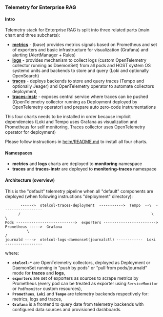 ### Telemetry for Enterprise RAG

#### Intro

Telemetry stack for Enterprise RAG is split into three related parts (main chart and three subcharts):

- [**metrics**](helm/README.md) - (base) provides metrics signals based on Prometheus and set of exporters and basic infrastructure for visualization (Grafana) and alerting (AlertManager + Rules)
- [**logs**](helm/charts/logs/README.md) - provides mechanism to collect logs (custom OpenTelemetry collector running as DaemonSet) from all pods and HOST system OS systemd units and backends to store and query (Loki and optionally OpenSearch)
- [**traces**](helm/charts/traces/README.md) - deploys backends to store and query traces (Tempo and optionally Jeager) and OpenTelemetry operator to automate collectors deployment,
- [**traces-instr**](helm/charts/traces-instr/README.md) - exposes central service where traces can be pushed (OpenTelemetry collector running as Deployment deployed by OpenTelemetry operator) and prepare auto zero-code instrumentations

This four charts needs to be installed in order because implicit dependencies (Loki and Tempo uses Grafana as visualization and Prometheus for self monitoring, Traces collector uses OpenTelemetry operator for deployment)

Please follow instructions in [helm/README.md](helm/README.md) to install all four charts.

#### Namespaces

- **metrics** and **logs** charts are deployed to **monitoring** namespace
- **traces** and **traces-instr** are deployed to **monitoring-traces** namespace

#### Architecture (overview)

This is the "default" telemetry pipeline when all "default" components are deployed (when following instructions "deployment" directory):

```
       ------>  otelcol-traces-deployment  ----------->  Tempo  --\  ------------------
      /                                                            \                   \
Pods --------------------------->  exporters ------------------------>  Prometheus ----->  Grafana
          \                                                                            /
journald ---->  otelcol-logs-daemonset(journalctl) ------------  Loki -----------------
```

where:

- **`otelcol-*`** are OpenTelemetry collectors, deployed as Deployment or DaemonSet running in "push by pods" or "pull from pods/journald"  mode for **traces** and **logs**,
- **`exporters`** are set of exporters as sources to scrape metrics by Prometheus (every pod can be treated as exporter using `ServiceMonitor` or `PodPmonitor` custom resources),
- **`Promethues`**, **`Loki`** and **`Tempo`** are telemetry backends respectively for: metrics, logs and traces,
- **`Grafana`** is a frontend to query date from telemetry backends with configured data sources and provisioned dashboards.
